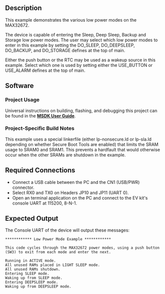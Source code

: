 ## Description

This example demonstrates the various low power modes on the MAX32672.

The device is capable of entering the Sleep, Deep Sleep, Backup and Storage low power modes. The user may select which low power modes to enter in this example by setting the DO\_SLEEP, DO\_DEEPSLEEP, DO\_BACKUP, and DO\_STORAGE defines at the top of main.

Either the push button or the RTC may be used as a wakeup source in this example. Select which one is used by setting either the USE\_BUTTON or USE\_ALARM defines at the top of main.

## Software

### Project Usage

Universal instructions on building, flashing, and debugging this project can be found in the **[MSDK User Guide](https://analog-devices-msdk.github.io/msdk/USERGUIDE/)**.

### Project-Specific Build Notes

This example uses a special linkerfile (either lp-nonsecure.ld or lp-sla.ld depending on whether Secure Boot Tools are enabled) that limits the SRAM usage to SRAM0 and SRAM1. This prevents a hardfault that would otherwise occur when the other SRAMs are shutdown in the example.

## Required Connections

-   Connect a USB cable between the PC and the CN1 (USB/PWR) connector.
-   Select RX0 and TX0 on Headers JP10 and JP11 (UART 0).
-   Open an terminal application on the PC and connect to the EV kit's console UART at 115200, 8-N-1.

## Expected Output

The Console UART of the device will output these messages:

```
************ Low Power Mode Example ************

This code cycles through the MAX32672 power modes, using a push button (SW3) to exit from each mode and enter the next.

Running in ACTIVE mode.
All unused RAMs placed in LIGHT SLEEP mode.
All unused RAMs shutdown.
Entering SLEEP mode.
Waking up from SLEEP mode.
Entering DEEPSLEEP mode.
Waking up from DEEPSLEEP mode.
```
